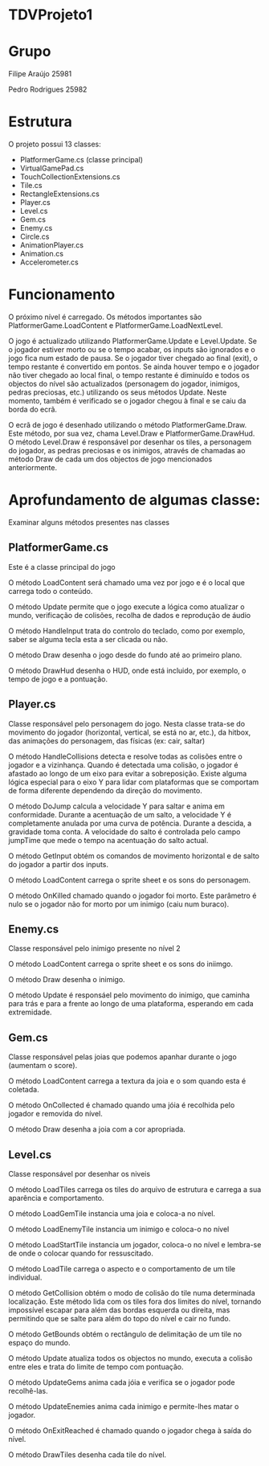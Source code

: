 # TDVProjeto1

# Grupo
Filipe Araújo 25981

Pedro Rodrigues 25982

# Estrutura
O projeto possui 13 classes:

* PlatformerGame.cs (classe principal)
* VirtualGamePad.cs
* TouchCollectionExtensions.cs
* Tile.cs
* RectangleExtensions.cs
* Player.cs
* Level.cs
* Gem.cs
* Enemy.cs
* Circle.cs
* AnimationPlayer.cs
* Animation.cs
* Accelerometer.cs

# Funcionamento

O próximo nível é carregado. Os métodos importantes são PlatformerGame.LoadContent e PlatformerGame.LoadNextLevel.

O jogo é actualizado utilizando PlatformerGame.Update e Level.Update. Se o jogador estiver morto ou se o tempo acabar, os inputs são ignorados e o jogo fica num estado de pausa. Se o jogador tiver chegado ao final (exit), o tempo restante é convertido em pontos. Se ainda houver tempo e o jogador não tiver chegado ao local final, o tempo restante é diminuído e todos os objectos do nível são actualizados (personagem do jogador, inimigos, pedras preciosas, etc.) utilizando os seus métodos Update. Neste momento, também é verificado se o jogador chegou à final e se caiu da borda do ecrã.

O ecrã de jogo é desenhado utilizando o método PlatformerGame.Draw. Este método, por sua vez, chama Level.Draw e PlatformerGame.DrawHud.
O método Level.Draw é responsável por desenhar os tiles, a personagem do jogador, as pedras preciosas e os inimigos, através de chamadas ao método Draw de cada um dos objectos de jogo mencionados anteriormente.

# Aprofundamento de algumas classe:

Examinar alguns métodos presentes nas classes

## PlatformerGame.cs

Este é a classe principal do jogo

O método LoadContent será chamado uma vez por jogo e é o local que carrega todo o conteúdo.

O método Update permite que o jogo execute a lógica como atualizar o mundo, verificação de colisões, recolha de dados e reprodução de áudio

O método HandleInput trata do controlo do teclado, como por exemplo, saber se alguma tecla esta a ser clicada ou não.

O método Draw desenha o jogo desde do fundo até ao primeiro plano.

O método DrawHud desenha o HUD, onde está incluido, por exemplo, o tempo de jogo e a pontuação.

## Player.cs

Classe responsável pelo personagem do jogo. Nesta classe trata-se do movimento do jogador (horizontal, vertical, se está no ar, etc.), da hitbox, das animações do personagem, das físicas (ex: cair, saltar)

O método HandleCollisions detecta e resolve todas as colisões entre o jogador e a vizinhança. Quando é detectada uma colisão, o jogador é afastado ao longo de um eixo para evitar a sobreposição. Existe alguma lógica especial para o eixo Y para lidar com plataformas que se comportam de forma diferente dependendo da direção do movimento.

O método DoJump calcula a velocidade Y para saltar e anima em conformidade.
Durante a acentuação de um salto, a velocidade Y é completamente anulada por uma curva de potência. Durante a descida, a gravidade toma conta. A velocidade do salto é controlada pelo campo jumpTime que mede o tempo na acentuação do salto actual.

O método GetInput obtém os comandos de movimento horizontal e de salto do jogador a partir dos inputs.

O método LoadContent carrega o sprite sheet e os sons do personagem.

O método OnKilled chamado quando o jogador foi morto. Este parâmetro é nulo se o jogador não for morto por um inimigo (caiu num buraco).

## Enemy.cs

Classe responsável pelo inimigo presente no nível 2

O método LoadContent carrega o sprite sheet e os sons do iniimgo.

O método Draw desenha o inimigo.

O método Update é responsáel pelo movimento do inimigo, que caminha para trás e para a frente ao longo de uma plataforma, esperando em cada extremidade.

## Gem.cs

Classe responsável pelas joias que podemos apanhar durante o jogo (aumentam o score).

O método LoadContent carrega a textura da joia e o som quando esta é coletada.

O método OnCollected é chamado quando uma jóia é recolhida pelo jogador e removida do nível.

O método Draw desenha a joia com a cor apropriada.

## Level.cs

Classe responsável por desenhar os niveis

O método LoadTiles carrega os tiles do arquivo de estrutura e carrega a sua aparência e comportamento.

O método LoadGemTile instancia uma joia e coloca-a no nível.

O método LoadEnemyTile instancia um inimigo e coloca-o no nível

O método LoadStartTile instancia um jogador, coloca-o no nível e lembra-se de onde o colocar quando for ressuscitado.

O método LoadTile carrega o aspecto e o comportamento de um tile individual.

O método GetCollision obtém o modo de colisão do tile numa determinada localização.
Este método lida com os tiles fora dos limites do nível, tornando impossível escapar para além das bordas esquerda ou direita, mas permitindo que se salte  para além do topo do nível e cair no fundo.

O método GetBounds obtém o rectângulo de delimitação de um tile no espaço do mundo.

O método Update atualiza todos os objectos no mundo, executa a colisão entre eles e trata do limite de tempo com pontuação.

O método UpdateGems anima cada jóia e verifica se o jogador pode recolhê-las.

O método UpdateEnemies anima cada inimigo e permite-lhes matar o jogador.

O método OnExitReached é chamado quando o jogador chega à saída do nível.

O método DrawTiles desenha cada tile do nível.

